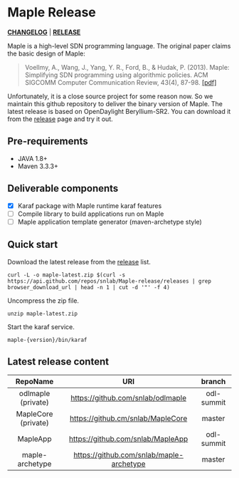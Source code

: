 # Maple Release

[**CHANGELOG**](https://github.com/snlab/Maple-release/blob/master/CHANGELOG.md) | [**RELEASE**](https://github.com/snlab/Maple-release/releases)

Maple is a high-level SDN programming language. The original paper claims the basic design of Maple:

> Voellmy, A., Wang, J., Yang, Y. R., Ford, B., & Hudak, P. (2013). Maple: Simplifying SDN programming using algorithmic policies. ACM SIGCOMM Computer Communication Review, 43(4), 87-98. [[pdf]](conferences.sigcomm.org/sigcomm/2013/papers/sigcomm/p87.pdf)

Unfortunately, it is a close source project for some reason now. So we maintain this github repository to deliver the binary version of Maple. The latest release is based on OpenDaylight Beryllium-SR2. You can download it from the [release](https://github.com/snlab/Maple-release/releases) page and try it out.

## Pre-requirements

- JAVA 1.8+
- Maven 3.3.3+

## Deliverable components

- [x] Karaf package with Maple runtime karaf features
- [ ] Compile library to build applications run on Maple
- [ ] Maple application template generator (maven-archetype style)

## Quick start

Download the latest release from the [release](https://github.com/snlab/Maple-release/releases) list.

    curl -L -o maple-latest.zip $(curl -s https://api.github.com/repos/snlab/Maple-release/releases | grep browser_download_url | head -n 1 | cut -d '"' -f 4)

Uncompress the zip file.

    unzip maple-latest.zip

Start the karaf service.

    maple-{version}/bin/karaf

## Latest release content

| RepoName            | URI                                      | branch     |
| :--------:          | :---:                                    | :------:   |
| odlmaple (private)  | https://github.com/snlab/odlmaple        | odl-summit |
| MapleCore (private) | https://github.cm/snlab/MapleCore        | master     |
| MapleApp            | https://github.com/snlab/MapleApp        | odl-summit |
| maple-archetype     | https://github.com/snlab/maple-archetype | master     |
